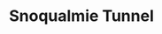 ---
title: "Snoqualmie Tunnel"
hashtag: snoqualmie-tunnel
near:
  - Keechelus Lake
  - I-90
tags:
  - Washington
  - Cascades
---